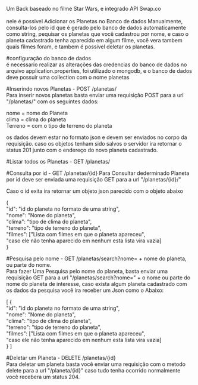 Um Back baseado no filme Star Wars, e integrado API Swap.co<br/>
<br/>
nele é possivel Adicionar os Planetas no Banco de dados Manualmente, consulta-los pelo id que é gerado pelo banco de dados automaticamente como string, pequisar os planetas que você cadastrou por nome, e caso o planeta cadastrado tenha aparecido em algum filme, você vera tambem quais filmes foram, e tambem é possivel deletar os planetas.


#configuração do banco de dados <br/>
é necessario realizar as alterações das credencias do banco de dados no arquivo application.properties, foi utilizado o mongodb, e o banco de dados deve possuir uma collection com o nome planetas



#Inserindo novos Planetas - POST /planetas/<br/>
Para inserir novos planetas basta enviar uma requisição POST para a url "/planetas/" com os seguintes dados:

nome = nome do Planeta<br/>
clima = clima do planeta<br/>
Terreno = com o tipo de terreno do planeta<br/>


os dados devem estar no formato json e devem ser enviados no corpo da requisição.
caso os objetos tenham sido salvos o servidor ira retornar o status 201 junto com o endereço do novo planeta cadastrado.


#Listar todos os Planetas - GET /planetas/<br/>

#Consulta por id - GET /planetas/{id}
Para Consultar dederminado Planeta por id deve ser enviada uma requisição GET para a url "/planetas/{id}/"

Caso o id exita ira retornar um objeto json parecido com o objeto abaixo

{<br/>
    "id": "id do planeta no formato de uma string",<br/>
    "nome": "Nome do planeta",<br/>
    "clima": "tipo de clima do planeta",<br/>
    "terreno": "tipo de terreno do planeta",<br/>
    "filmes": ["Lista com filmes em que o planeta apareceu",<br/>
    "caso ele não tenha aparecido em nenhum esta lista vira vazia]<br/>
}<br/>


#Pesquisa pelo nome - GET /planetas/search?nome= + nome do planeta, ou parte do nome.<br/>
Para fazer Uma Pesquisa pelo nome do planeta, basta enviar uma requisição GET para a url "/planetas/search?nome=" + o nome ou parte do nome do planeta de interesse, caso exista algum planeta cadastrado com os dados da pesquisa você ira receber um Json como o Abaixo:<br/>

[
    {<br/>
        "id": "id do planeta no formato de uma string",<br/>
        "nome": "Nome do planeta",<br/>
        "clima": "tipo de clima do planeta",<br/>
        "terreno": "tipo de terreno do planeta",<br/>
        "filmes": ["Lista com filmes em que o planeta apareceu",<br/>
        "caso ele não tenha aparecido em nenhum esta lista vira vazia]<br/>
    }
]<br/>

#Deletar um Planeta - DELETE /planetas/{id}<br/>
Para deletar um planeta basta você enviar uma requisição com o metodo delete para a url "/planeta/{id}"
caso tudo tenha ocorrido normalmente você recebera um status 204.
